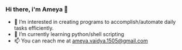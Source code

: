### Hi there, i'm Ameya 👋

- 🔭 I’m interested in creating programs to accomplish/automate daily tasks efficiently.
- 🌱 I’m currently learning python/shell scripting
- 📫 You can reach me at ameya.vaidya.1505@gmail.com
